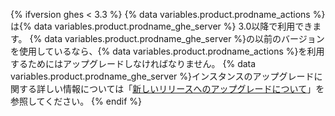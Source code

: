 {% ifversion ghes < 3.3 %}
{% data variables.product.prodname_actions %}は{% data variables.product.prodname_ghe_server %} 3.0以降で利用できます。 {% data variables.product.prodname_ghe_server %}の以前のバージョンを使用しているなら、{% data variables.product.prodname_actions %}を利用するためにはアップグレードしなければなりません。 {% data variables.product.prodname_ghe_server %}インスタンスのアップグレードに関する詳しい情報については「[新しいリリースへのアップグレードについて](/admin/overview/about-upgrades-to-new-releases)」を参照してください。
{% endif %}
